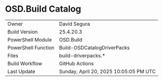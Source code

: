 ﻿# OSD.Build Catalog

| | |
|-|-|
| Owner | David Segura |
| Build Version | 25.4.20.3 |
| PowerShell Module | OSD.Build |
| PowerShell Function | Build-OSDCatalogDriverPacks |
| Files | build-driverpacks.* |
| Build Workflow | GitHub Actions |
| Last Update | Sunday, April 20, 2025 10:05:05 PM UTC |
